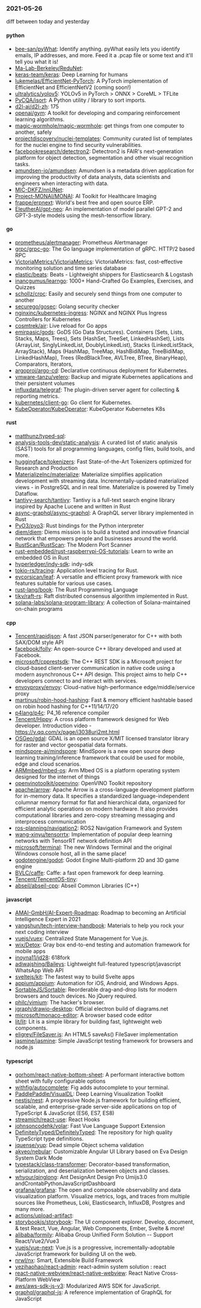 ### 2021-05-26
diff between today and yesterday

#### python
* [bee-san/pyWhat](https://github.com/bee-san/pyWhat):  Identify anything. pyWhat easily lets you identify emails, IP addresses, and more. Feed it a .pcap file or some text and it'll tell you what it is! 
* [Ma-Lab-Berkeley/ReduNet](https://github.com/Ma-Lab-Berkeley/ReduNet): 
* [keras-team/keras](https://github.com/keras-team/keras): Deep Learning for humans
* [lukemelas/EfficientNet-PyTorch](https://github.com/lukemelas/EfficientNet-PyTorch): A PyTorch implementation of EfficientNet and EfficientNetV2 (coming soon!)
* [ultralytics/yolov5](https://github.com/ultralytics/yolov5): YOLOv5 in PyTorch > ONNX > CoreML > TFLite
* [PyCQA/isort](https://github.com/PyCQA/isort): A Python utility / library to sort imports.
* [d2l-ai/d2l-zh](https://github.com/d2l-ai/d2l-zh): 175
* [openai/gym](https://github.com/openai/gym): A toolkit for developing and comparing reinforcement learning algorithms.
* [magic-wormhole/magic-wormhole](https://github.com/magic-wormhole/magic-wormhole): get things from one computer to another, safely
* [projectdiscovery/nuclei-templates](https://github.com/projectdiscovery/nuclei-templates): Community curated list of templates for the nuclei engine to find security vulnerabilities.
* [facebookresearch/detectron2](https://github.com/facebookresearch/detectron2): Detectron2 is FAIR's next-generation platform for object detection, segmentation and other visual recognition tasks.
* [amundsen-io/amundsen](https://github.com/amundsen-io/amundsen): Amundsen is a metadata driven application for improving the productivity of data analysts, data scientists and engineers when interacting with data.
* [MIC-DKFZ/nnUNet](https://github.com/MIC-DKFZ/nnUNet): 
* [Project-MONAI/MONAI](https://github.com/Project-MONAI/MONAI): AI Toolkit for Healthcare Imaging
* [frappe/erpnext](https://github.com/frappe/erpnext): World's best free and open source ERP.
* [EleutherAI/gpt-neo](https://github.com/EleutherAI/gpt-neo): An implementation of model parallel GPT-2 and GPT-3-style models using the mesh-tensorflow library.

#### go
* [prometheus/alertmanager](https://github.com/prometheus/alertmanager): Prometheus Alertmanager
* [grpc/grpc-go](https://github.com/grpc/grpc-go): The Go language implementation of gRPC. HTTP/2 based RPC
* [VictoriaMetrics/VictoriaMetrics](https://github.com/VictoriaMetrics/VictoriaMetrics): VictoriaMetrics: fast, cost-effective monitoring solution and time series database
* [elastic/beats](https://github.com/elastic/beats):  Beats - Lightweight shippers for Elasticsearch & Logstash
* [inancgumus/learngo](https://github.com/inancgumus/learngo): 1000+ Hand-Crafted Go Examples, Exercises, and Quizzes
* [schollz/croc](https://github.com/schollz/croc): Easily and securely send things from one computer to another  
* [securego/gosec](https://github.com/securego/gosec): Golang security checker
* [nginxinc/kubernetes-ingress](https://github.com/nginxinc/kubernetes-ingress): NGINX and NGINX Plus Ingress Controllers for Kubernetes
* [cosmtrek/air](https://github.com/cosmtrek/air):  Live reload for Go apps
* [emirpasic/gods](https://github.com/emirpasic/gods): GoDS (Go Data Structures). Containers (Sets, Lists, Stacks, Maps, Trees), Sets (HashSet, TreeSet, LinkedHashSet), Lists (ArrayList, SinglyLinkedList, DoublyLinkedList), Stacks (LinkedListStack, ArrayStack), Maps (HashMap, TreeMap, HashBidiMap, TreeBidiMap, LinkedHashMap), Trees (RedBlackTree, AVLTree, BTree, BinaryHeap), Comparators, Iterators, 
* [argoproj/argo-cd](https://github.com/argoproj/argo-cd): Declarative continuous deployment for Kubernetes.
* [vmware-tanzu/velero](https://github.com/vmware-tanzu/velero): Backup and migrate Kubernetes applications and their persistent volumes
* [influxdata/telegraf](https://github.com/influxdata/telegraf): The plugin-driven server agent for collecting & reporting metrics.
* [kubernetes/client-go](https://github.com/kubernetes/client-go): Go client for Kubernetes.
* [KubeOperator/KubeOperator](https://github.com/KubeOperator/KubeOperator): KubeOperator  Kubernetes  K8s 

#### rust
* [matthunz/typed-sql](https://github.com/matthunz/typed-sql): 
* [analysis-tools-dev/static-analysis](https://github.com/analysis-tools-dev/static-analysis): A curated list of static analysis (SAST) tools for all programming languages, config files, build tools, and more.
* [huggingface/tokenizers](https://github.com/huggingface/tokenizers):  Fast State-of-the-Art Tokenizers optimized for Research and Production
* [MaterializeInc/materialize](https://github.com/MaterializeInc/materialize): Materialize simplifies application development with streaming data. Incrementally-updated materialized views - in PostgreSQL and in real time. Materialize is powered by Timely Dataflow.
* [tantivy-search/tantivy](https://github.com/tantivy-search/tantivy): Tantivy is a full-text search engine library inspired by Apache Lucene and written in Rust
* [async-graphql/async-graphql](https://github.com/async-graphql/async-graphql): A GraphQL server library implemented in Rust
* [PyO3/pyo3](https://github.com/PyO3/pyo3): Rust bindings for the Python interpreter
* [diem/diem](https://github.com/diem/diem): Diems mission is to build a trusted and innovative financial network that empowers people and businesses around the world.
* [RustScan/RustScan](https://github.com/RustScan/RustScan):  The Modern Port Scanner 
* [rust-embedded/rust-raspberrypi-OS-tutorials](https://github.com/rust-embedded/rust-raspberrypi-OS-tutorials):  Learn to write an embedded OS in Rust 
* [hyperledger/indy-sdk](https://github.com/hyperledger/indy-sdk): indy-sdk
* [tokio-rs/tracing](https://github.com/tokio-rs/tracing): Application level tracing for Rust.
* [eycorsican/leaf](https://github.com/eycorsican/leaf): A versatile and efficient proxy framework with nice features suitable for various use cases.
* [rust-lang/book](https://github.com/rust-lang/book): The Rust Programming Language
* [tikv/raft-rs](https://github.com/tikv/raft-rs): Raft distributed consensus algorithm implemented in Rust.
* [solana-labs/solana-program-library](https://github.com/solana-labs/solana-program-library): A collection of Solana-maintained on-chain programs

#### cpp
* [Tencent/rapidjson](https://github.com/Tencent/rapidjson): A fast JSON parser/generator for C++ with both SAX/DOM style API
* [facebook/folly](https://github.com/facebook/folly): An open-source C++ library developed and used at Facebook.
* [microsoft/cpprestsdk](https://github.com/microsoft/cpprestsdk): The C++ REST SDK is a Microsoft project for cloud-based client-server communication in native code using a modern asynchronous C++ API design. This project aims to help C++ developers connect to and interact with services.
* [envoyproxy/envoy](https://github.com/envoyproxy/envoy): Cloud-native high-performance edge/middle/service proxy
* [martinus/robin-hood-hashing](https://github.com/martinus/robin-hood-hashing): Fast & memory efficient hashtable based on robin hood hashing for C++11/14/17/20
* [p4lang/p4c](https://github.com/p4lang/p4c): P4_16 reference compiler
* [Tencent/Hippy](https://github.com/Tencent/Hippy): A cross platform framework designed for Web developer. Introduction video - https://v.qq.com/x/page/i3038urj2mt.html
* [OSGeo/gdal](https://github.com/OSGeo/gdal): GDAL is an open source X/MIT licensed translator library for raster and vector geospatial data formats.
* [mindspore-ai/mindspore](https://github.com/mindspore-ai/mindspore): MindSpore is a new open source deep learning training/inference framework that could be used for mobile, edge and cloud scenarios.
* [ARMmbed/mbed-os](https://github.com/ARMmbed/mbed-os): Arm Mbed OS is a platform operating system designed for the internet of things
* [openvinotoolkit/openvino](https://github.com/openvinotoolkit/openvino): OpenVINO Toolkit repository
* [apache/arrow](https://github.com/apache/arrow): Apache Arrow is a cross-language development platform for in-memory data. It specifies a standardized language-independent columnar memory format for flat and hierarchical data, organized for efficient analytic operations on modern hardware. It also provides computational libraries and zero-copy streaming messaging and interprocess communication
* [ros-planning/navigation2](https://github.com/ros-planning/navigation2): ROS2 Navigation Framework and System
* [wang-xinyu/tensorrtx](https://github.com/wang-xinyu/tensorrtx): Implementation of popular deep learning networks with TensorRT network definition API
* [microsoft/terminal](https://github.com/microsoft/terminal): The new Windows Terminal and the original Windows console host, all in the same place!
* [godotengine/godot](https://github.com/godotengine/godot): Godot Engine  Multi-platform 2D and 3D game engine
* [BVLC/caffe](https://github.com/BVLC/caffe): Caffe: a fast open framework for deep learning.
* [Tencent/TencentOS-tiny](https://github.com/Tencent/TencentOS-tiny): 
* [abseil/abseil-cpp](https://github.com/abseil/abseil-cpp): Abseil Common Libraries (C++)

#### javascript
* [AMAI-GmbH/AI-Expert-Roadmap](https://github.com/AMAI-GmbH/AI-Expert-Roadmap): Roadmap to becoming an Artificial Intelligence Expert in 2021
* [yangshun/tech-interview-handbook](https://github.com/yangshun/tech-interview-handbook):  Materials to help you rock your next coding interview
* [vuejs/vuex](https://github.com/vuejs/vuex):  Centralized State Management for Vue.js.
* [wix/Detox](https://github.com/wix/Detox): Gray box end-to-end testing and automation framework for mobile apps
* [inoyna11/jd28](https://github.com/inoyna11/jd28): 618fork
* [adiwajshing/Baileys](https://github.com/adiwajshing/Baileys): Lightweight full-featured typescript/javascript WhatsApp Web API
* [sveltejs/kit](https://github.com/sveltejs/kit): The fastest way to build Svelte apps
* [appium/appium](https://github.com/appium/appium):  Automation for iOS, Android, and Windows Apps.
* [SortableJS/Sortable](https://github.com/SortableJS/Sortable): Reorderable drag-and-drop lists for modern browsers and touch devices. No jQuery required.
* [philc/vimium](https://github.com/philc/vimium): The hacker's browser.
* [jgraph/drawio-desktop](https://github.com/jgraph/drawio-desktop): Official electron build of diagrams.net
* [microsoft/monaco-editor](https://github.com/microsoft/monaco-editor): A browser based code editor
* [lit/lit](https://github.com/lit/lit): Lit is a simple library for building fast, lightweight web components.
* [eligrey/FileSaver.js](https://github.com/eligrey/FileSaver.js): An HTML5 saveAs() FileSaver implementation
* [jasmine/jasmine](https://github.com/jasmine/jasmine): Simple JavaScript testing framework for browsers and node.js

#### typescript
* [gorhom/react-native-bottom-sheet](https://github.com/gorhom/react-native-bottom-sheet): A performant interactive bottom sheet with fully configurable options 
* [withfig/autocomplete](https://github.com/withfig/autocomplete): Fig adds autocomplete to your terminal.
* [PaddlePaddle/VisualDL](https://github.com/PaddlePaddle/VisualDL): Deep Learning Visualization Toolkit 
* [nestjs/nest](https://github.com/nestjs/nest): A progressive Node.js framework for building efficient, scalable, and enterprise-grade server-side applications on top of TypeScript & JavaScript (ES6, ES7, ES8) 
* [streamich/react-use](https://github.com/streamich/react-use): React Hooks  
* [johnsoncodehk/volar](https://github.com/johnsoncodehk/volar):  Fast Vue Language Support Extension
* [DefinitelyTyped/DefinitelyTyped](https://github.com/DefinitelyTyped/DefinitelyTyped): The repository for high quality TypeScript type definitions.
* [jquense/yup](https://github.com/jquense/yup): Dead simple Object schema validation
* [akveo/nebular](https://github.com/akveo/nebular):  Customizable Angular UI Library based on Eva Design System Dark Mode
* [typestack/class-transformer](https://github.com/typestack/class-transformer): Decorator-based transformation, serialization, and deserialization between objects and classes.
* [whyour/qinglong](https://github.com/whyour/qinglong): Ant DesignAnt Design Pro  Umijs3.0 andCrontabPythonJavaScriptDashboard
* [grafana/grafana](https://github.com/grafana/grafana): The open and composable observability and data visualization platform. Visualize metrics, logs, and traces from multiple sources like Prometheus, Loki, Elasticsearch, InfluxDB, Postgres and many more.
* [actions/upload-artifact](https://github.com/actions/upload-artifact): 
* [storybookjs/storybook](https://github.com/storybookjs/storybook):  The UI component explorer. Develop, document, & test React, Vue, Angular, Web Components, Ember, Svelte & more!
* [alibaba/formily](https://github.com/alibaba/formily): Alibaba Group Unified Form Solution -- Support React/Vue2/Vue3
* [vuejs/vue-next](https://github.com/vuejs/vue-next):  Vue.js is a progressive, incrementally-adoptable JavaScript framework for building UI on the web.
* [nrwl/nx](https://github.com/nrwl/nx): Smart, Extensible Build Framework
* [yezihaohao/react-admin](https://github.com/yezihaohao/react-admin):  react-admin system solution : react 
* [react-native-webview/react-native-webview](https://github.com/react-native-webview/react-native-webview): React Native Cross-Platform WebView
* [aws/aws-sdk-js-v3](https://github.com/aws/aws-sdk-js-v3): Modularized AWS SDK for JavaScript.
* [graphql/graphql-js](https://github.com/graphql/graphql-js): A reference implementation of GraphQL for JavaScript
